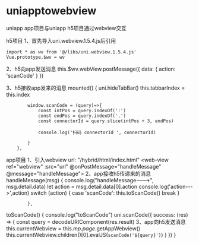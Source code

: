 # uniapptowebview
uniapp app项目与uniapp h5项目通过webview交互

h5项目
1、首先导入uni.webview.1.5.4.js后引用
```vue
import * as wv from '@/libs/uni.webview.1.5.4.js'
Vue.prototype.$wv = wv
```
2、h5向app发送消息
this.$wv.webView.postMessage({
					data: {
						action: 'scanCode'
					}
				})

3、h5接收app发来的消息
mounted() {
			uni.hideTabBar()
			this.tabbarIndex = this.index
			
			window.scanCode = (query)=>{
				const intPos = query.indexOf(':')
				const endPos = query.indexOf('.')
				const connectorId = query.slice(intPos + 3, endPos)
				
				console.log('扫码 connectorId ', connectorId)
				
			}
		},

app项目
1、引入webview
url: "/hybrid/html/index.html"
<web-view ref="webview" :src="url" @onPostMessage="handleMessage" @message="handleMessage"></web-view>
2、app接收h5传递来的消息
handleMessage(msg) {
				console.log("handleMessage--->", msg.detail.data)
				let action = msg.detail.data[0].action
				console.log('action--->',action)
				switch (action) {
					case 'scanCode':
						this.toScanCode()
						break
				}

			},

toScanCode() {
				console.log("toScanCode")
				uni.scanCode({
					success: (res) => {
						const query = decodeURIComponent(res.result)
					  3、app向h5发送消息
						this.currentWebview = this.$mp.page.$getAppWebview()
						this.currentWebview.children()[0].evalJS(`scanCode('${query}')`)
					}
				})
			}
  
